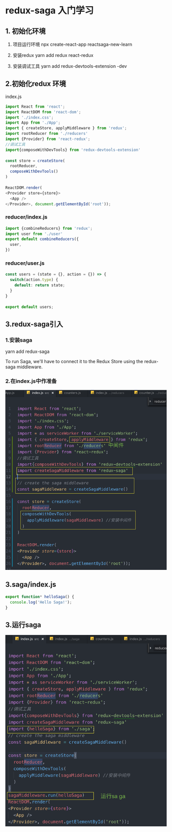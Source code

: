 # redux-saga 入门学习
## 1. 初始化环境
1. 项目运行环境
npx create-react-app  reactsaga-new-learn
2. 安装redux
yarn add redux  react-redux
 
3. 安装调试工具
yarn add redux-devtools-extension  -dev

## 2.初始化redux 环境

index.js
```javascript
import React from 'react';
import ReactDOM from 'react-dom';
import './index.css';
import App from './App';
import { createStore, applyMiddleware } from 'redux';
import rootReducer from './reducers'
import {Provider} from 'react-redux';
//调试工具
import{composeWithDevTools} from 'redux-devtools-extension'

const store = createStore(
  rootReducer,
  composeWithDevTools()
)

ReactDOM.render(
<Provider store={store}>
  <App />
</Provider>, document.getElementById('root'));

```
### reducer/index.js
```javascript
import {combineReducers} from 'redux';
import user from './user'
export default combineReducers({
  user,
})
```
### reducer/user.js
```javascript
const users = (state = {}, action = {}) => {
  switch(action.type) {
    default: return state;
  }
}

export default users;
```
## 3.redux-saga引入
### 1.安装saga
yarn add redux-saga

To run  Saga, we'll have to connect it to the Redux Store using the redux-saga middleware.
### 2.在index.js中作准备
![image](https://github.com/FanWorldBegin/saga-easy-learn/blob/master/images/1.png)

## 3.saga/index.js 
```javascript
export function* helloSaga() {
  console.log('Hello Saga!');
}
```

## 3.运行saga
![image](https://github.com/FanWorldBegin/saga-easy-learn/blob/master/images/2.png)